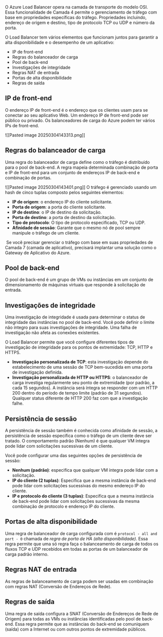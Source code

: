 O Azure Load Balancer opera na camada de transporte do modelo OSI. Essa funcionalidade de Camada 4 permite o gerenciamento de tráfego com base em propriedades específicas do tráfego. Propriedades incluindo, endereço de origem e destino, tipo de protocolo TCP ou UDP e número da porta.

O Load Balancer tem vários elementos que funcionam juntos para garantir a alta disponibilidade e o desempenho de um aplicativo:

- IP de front-end
- Regras do balanceador de carga
- Pool de back-end
- Investigações de integridade
- Regras NAT de entrada
- Portas de alta disponibilidade
- Regras de saída

## IP de front-end
O endereço IP de front-end é o endereço que os clientes usam para se conectar ao seu aplicativo Web. Um endereço IP de front-end pode ser público ou privado. Os balanceadores de carga do Azure podem ter vários IPs de front-end.

![[Pasted image 20250304143313.png]]


## Regras do balanceador de carga
Uma regra do balanceador de carga define como o tráfego é distribuído para o pool de back-end. A regra mapeia determinada combinação de porta e IP de front-end para um conjunto de endereços IP de back-end e combinação de portas.

![[Pasted image 20250304143401.png]]
O tráfego é gerenciado usando um hash de cinco tuplas composto pelos seguintes elementos:

- **IP de origem**: o endereço IP do cliente solicitante.
- **Porta de origem**: a porta do cliente solicitante.
- **IP de destino**: o IP de destino da solicitação.
- **Porta de destino**: a porta de destino da solicitação.
- **Tipo de protocolo**: O tipo de protocolo especificado, TCP ou UDP.
- **Afinidade de sessão**: Garante que o mesmo nó de pool sempre manipule o tráfego de um cliente.

 Se você precisar gerenciar o tráfego com base em suas propriedades de Camada 7 (camada de aplicativo), precisará implantar uma solução como o Gateway de Aplicativo do Azure.


## Pool de back-end
O pool de back-end é um grupo de VMs ou instâncias em um conjunto de dimensionamento de máquinas virtuais que responde à solicitação de entrada.

## Investigações de integridade
Uma investigação de integridade é usada para determinar o status de integridade das instâncias no pool de back-end. Você pode definir o limite não íntegro para suas investigações de integridade.  Uma falha de investigação não afeta as conexões existentes.

O Load Balancer permite que você configure diferentes tipos de investigação de integridade para os pontos de extremidade: TCP, HTTP e HTTPS.

- **Investigação personalizada de TCP**: esta investigação depende do estabelecimento de uma sessão de TCP bem-sucedida em uma porta de investigação definida.
- **Investigação personalizada de HTTP ou HTTPS**: o balanceador de carga investiga regularmente seu ponto de extremidade (por padrão, a cada 15 segundos). A instância será íntegra se responder com um HTTP 200 dentro do período de tempo limite (padrão de 31 segundos). Qualquer status diferente de HTTP 200 faz com que a investigação falhe.

## Persistência de sessão
A persistência de sessão também é conhecida como afinidade de sessão, a persistência de sessão especifica como o tráfego de um cliente deve ser tratado. O comportamento padrão (Nenhum) é que qualquer VM íntegra pode lidar com solicitações sucessivas de um cliente.

Você pode configurar uma das seguintes opções de persistência de sessão:

- **Nenhum (padrão)**: especifica que qualquer VM íntegra pode lidar com a solicitação.
- **IP do cliente (2 tuplas)**: Especifica que a mesma instância de back-end pode lidar com solicitações sucessivas do mesmo endereço IP do cliente.
- **IP e protocolo do cliente (3 tuplas)**: Especifica que a mesma instância de back-end pode lidar com solicitações sucessivas da mesma combinação de protocolo e endereço IP do cliente.

## Portas de alta disponibilidade

Uma regra de balanceador de carga configurada com é `protocol - all and port - 0` chamada de _regra de porta de HA (alta disponibilidade)_. Essa regra permite que uma só regra faça o balanceamento de carga de todos os fluxos TCP e UDP recebidos em todas as portas de um balanceador de carga padrão interno.

## Regras NAT de entrada
As regras de balanceamento de carga podem ser usadas em combinação com regras NAT (Conversão de Endereços de Rede).

## Regras de saída
Uma regra de saída configura a SNAT (Conversão de Endereços de Rede de Origem) para todas as VMs ou instâncias identificadas pelo pool de back-end. Essa regra permite que as instâncias do back-end se comuniquem (saída) com a Internet ou com outros pontos de extremidade públicos.
